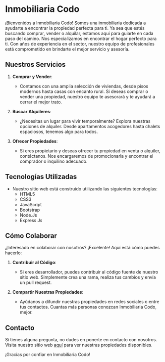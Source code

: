 # Inmobiliaria Codo

¡Bienvenidos a Inmobiliaria Codo! Somos una inmobiliaria dedicada a ayudarte a encontrar la propiedad perfecta para ti. Ya sea que estés buscando comprar, vender o alquilar, estamos aquí para guiarte en cada paso del camino.
Nos especializamos en encontrar el hogar perfecto para ti. Con años de experiencia en el sector, nuestro equipo de profesionales está comprometido en brindarte el mejor servicio y asesoría.

## Nuestros Servicios

1. **Comprar y Vender**:
   - Contamos con una amplia selección de viviendas, desde pisos modernos hasta casas con encanto rural. Si deseas comprar o vender una propiedad, nuestro equipo te asesorará y te ayudará a cerrar el mejor trato.

2. **Buscar Alquileres**:
   - ¿Necesitas un lugar para vivir temporalmente? Explora nuestras opciones de alquiler. Desde apartamentos acogedores hasta chalets espaciosos, tenemos algo para todos.

3. **Ofrecer Propiedades**:
   - Si eres propietario y deseas ofrecer tu propiedad en venta o alquiler, contáctanos. Nos encargaremos de promocionarla y encontrar el comprador o inquilino adecuado.

## Tecnologías Utilizadas

- Nuestro sitio web está construido utilizando las siguientes tecnologías:
  - HTML5
  - CSS3
  - JavaScript
  - Bootstrap
  - Node.Js
  - Express Js

## Cómo Colaborar

¿Interesado en colaborar con nosotros? ¡Excelente! Aquí está cómo puedes hacerlo:

1. **Contribuir al Código**:
   - Si eres desarrollador, puedes contribuir al código fuente de nuestro sitio web. Simplemente crea una rama, realiza tus cambios y envía un pull request.

2. **Compartir Nuestras Propiedades**:
   - Ayúdanos a difundir nuestras propiedades en redes sociales o entre tus contactos. Cuantas más personas conozcan Inmobiliaria Codo, mejor.

## Contacto

Si tienes alguna pregunta, no dudes en ponerte en contacto con nosotros. Visita nuestro sitio web [aquí](https://inmobiliariacodo-by-grupo1.netlify.app/) para ver nuestras propiedades disponibles.

¡Gracias por confiar en Inmobiliaria Codo!

